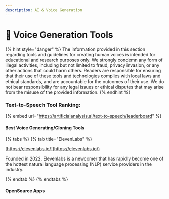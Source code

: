 ```yaml
---
description: AI & Voice Generation
---
```


# 🎤 Voice Generation Tools

{% hint style="danger" %}
The information provided in this section regarding tools and guidelines for creating human voices is intended for educational and research purposes only. We strongly condemn any form of illegal activities, including but not limited to fraud, privacy invasion, or any other actions that could harm others. Readers are responsible for ensuring that their use of these tools and technologies complies with local laws and ethical standards, and are accountable for the outcomes of their use. We do not bear responsibility for any legal issues or ethical disputes that may arise from the misuse of the provided information.
{% endhint %}

### Text-to-Speech Tool Ranking:

{% embed url="https://artificialanalysis.ai/text-to-speech/leaderboard" %}

#### Best Voice Generating/Cloning Tools

{% tabs %}
{% tab title="ElevenLabs" %}


[https://elevenlabs.io/](https://elevenlabs.io/)

Founded in 2022, Elevenlabs is a newcomer that has rapidly become one of the hottest natural language processing (NLP) service providers in the industry.&#x20;


{% endtab %}
{% endtabs %}

#### OpenSource Apps







